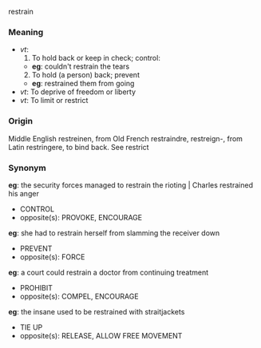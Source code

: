 restrain
### Meaning
+ _vt_:
   1. To hold back or keep in check; control:
    + __eg__: couldn't restrain the tears
   2. To hold (a person) back; prevent
    + __eg__: restrained them from going
+ _vt_: To deprive of freedom or liberty
+ _vt_: To limit or restrict

### Origin

Middle English restreinen, from Old French restraindre, restreign-, from Latin restringere, to bind back. See restrict

### Synonym

__eg__: the security forces managed to restrain the rioting | Charles restrained his anger

+ CONTROL
+ opposite(s): PROVOKE, ENCOURAGE

__eg__: she had to restrain herself from slamming the receiver down

+ PREVENT
+ opposite(s): FORCE

__eg__: a court could restrain a doctor from continuing treatment

+ PROHIBIT
+ opposite(s): COMPEL, ENCOURAGE

__eg__: the insane used to be restrained with straitjackets

+ TIE UP
+ opposite(s): RELEASE, ALLOW FREE MOVEMENT


